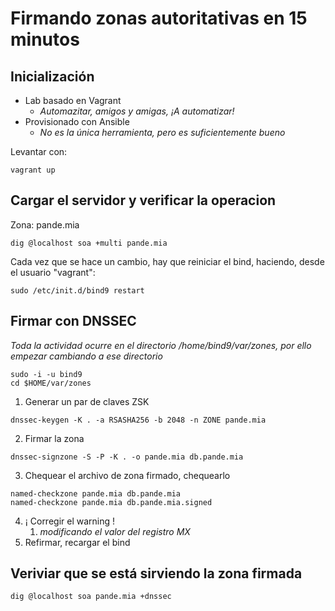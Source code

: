 # Firmando zonas autoritativas en 15 minutos

## Inicialización 

- Lab basado en Vagrant
  - *Automazitar, amigos y amigas, ¡A automatizar!*
- Provisionado con Ansible
  - *No es la única herramienta, pero es suficientemente bueno*

Levantar con:

```
vagrant up
```

## Cargar el servidor y verificar la operacion

Zona: pande.mia

```shell
dig @localhost soa +multi pande.mia
```

Cada vez que se hace un cambio, hay que reiniciar el bind, haciendo, desde el usuario "vagrant":

```
sudo /etc/init.d/bind9 restart
```



## Firmar con DNSSEC

*Toda la actividad ocurre en el directorio /home/bind9/var/zones, por ello empezar cambiando a ese directorio*

```shell
sudo -i -u bind9
cd $HOME/var/zones
```



1. Generar un par de claves ZSK

```
dnssec-keygen -K . -a RSASHA256 -b 2048 -n ZONE pande.mia
```

2. Firmar la zona 

```
dnssec-signzone -S -P -K . -o pande.mia db.pande.mia
```

3. Chequear el archivo de zona firmado, chequearlo

```
named-checkzone pande.mia db.pande.mia
named-checkzone pande.mia db.pande.mia.signed
```

4. ¡ Corregir el warning !
   1. *modificando el valor del registro MX*
5. Refirmar, recargar el bind



## Veriviar que se está sirviendo la zona firmada



```shell
dig @localhost soa pande.mia +dnssec
```

